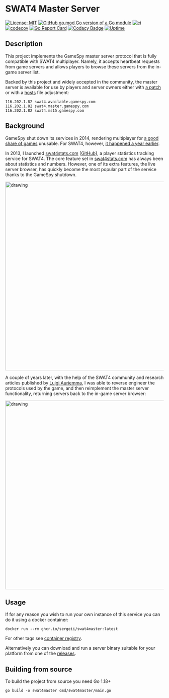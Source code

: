 # SWAT4 Master Server

[![License: MIT](https://img.shields.io/badge/License-MIT-yellow.svg)](https://opensource.org/licenses/MIT)
[![GitHub go.mod Go version of a Go module](https://img.shields.io/github/go-mod/go-version/sergeii/swat4master.svg)](https://tip.golang.org/doc/go1.18)
[![ci](https://github.com/sergeii/swat4master/actions/workflows/ci.yml/badge.svg?branch=main)](https://github.com/sergeii/swat4master/actions/workflows/ci.yml)
[![codecov](https://codecov.io/gh/sergeii/swat4master/branch/main/graph/badge.svg?token=ZYQ1x62kR3)](https://codecov.io/gh/sergeii/swat4master)
[![Go Report Card](https://goreportcard.com/badge/github.com/sergeii/swat4master)](https://goreportcard.com/report/github.com/sergeii/swat4master)
[![Codacy Badge](https://app.codacy.com/project/badge/Grade/007d7e28f8ba4f63a56dc1bd095bb2b2)](https://www.codacy.com/gh/sergeii/swat4master/dashboard?utm_source=github.com&amp;utm_medium=referral&amp;utm_content=sergeii/swat4master&amp;utm_campaign=Badge_Grade)
[![Uptime](https://img.shields.io/uptimerobot/ratio/m791541581-aa817e2819dfd400d3cf3bd9)](https://updown.io/p/h6vfe)

## Description
This project implements the GameSpy master server protocol
that is fully compatible with SWAT4 multiplayer.
Namely, it accepts heartbeat requests from game servers
and allows players to browse these servers from the in-game server list.

Backed by this project and widely accepted in the community,
the master server is available for use by players and server owners either with [a patch](https://github.com/sergeii/swat-patches/tree/master/swat4stats-masterserver) or
with a [hosts](https://www.howtogeek.com/howto/27350/beginner-geek-how-to-edit-your-hosts-file/) file adjustment:
```
116.202.1.82 swat4.available.gamespy.com
116.202.1.82 swat4.master.gamespy.com
116.202.1.82 swat4.ms15.gamespy.com
```

## Background
GameSpy shut down its services in 2014, rendering multiplayer for [a good share of games](https://www.reddit.com/r/Games/comments/22fz75/list_of_games_affected_by_gamespy_shutdown/) unusable.
For SWAT4, however, [it happened a year earlier](https://www.pcgamer.com/gamespy-shuts-down-multiplayer-support-for-swat-4-neverwinter-nights-and-other-classics/).

In 2013, I launched [swat4stats.com](https://swat4stats.com/) [[GitHub](https://github.com/sergeii/swat4stats.com)],
a player statistics tracking service for SWAT4. The core feature set in [swat4stats.com](https://swat4stats.com/)
has always been about statistics and numbers. However, one of its extra features, the live server browser,
has quickly become the most popular part of the service thanks to the GameSpy shutdown.

<img src="https://user-images.githubusercontent.com/4739840/164216907-1d69d6d5-558c-4c96-9533-7e616911f8e7.png" alt="drawing" width="600" />


A couple of years later, with the help of the SWAT4 community and research articles published by [Luigi Auriemma](http://aluigi.altervista.org/papers.htm#distrust),
I was able to reverse engineer the protocols used by the game, and then reimplement the master server functionality,
returning servers back to the in-game server browser:

<img src="https://user-images.githubusercontent.com/4739840/164222220-53200246-1a58-497f-9694-6dd811a786c3.png" alt="drawing" width="600" />

## Usage
If for any reason you wish to run your own instance of this service you can do it using a docker container:
```
docker run --rm ghcr.io/sergeii/swat4master:latest
```
For other tags see [container registry](https://github.com/sergeii/swat4master/pkgs/container/swat4master/versions).

Alternatively you can download and run a server binary suitable for your platform from one of the [releases](https://github.com/sergeii/swat4master/releases).

## Building from source
To build the project from source you need Go 1.18+
```
go build -o swat4master cmd/swat4master/main.go
```
